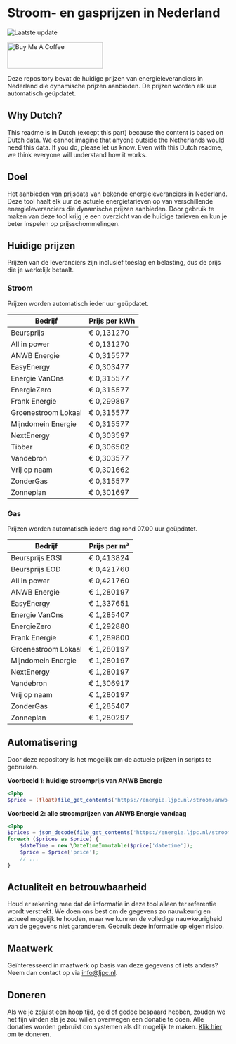 # Stroom- en gasprijzen in Nederland

![Laatste update](https://img.shields.io/badge/laatste%20update-2025--03--13%2006%3A00%20CET-brightgreen)

<a href="https://www.buymeacoffee.com/Lars-" target="_blank"><img src="https://cdn.buymeacoffee.com/buttons/v2/default-orange.png" alt="Buy Me A Coffee" height="60" style="height: 60px !important;width: 217px !important;" ></a>

Deze repository bevat de huidige prijzen van energieleveranciers in Nederland die dynamische prijzen aanbieden. De prijzen worden elk uur automatisch geüpdatet.

## Why Dutch?

This readme is in Dutch (except this part) because the content is based on Dutch data. We cannot imagine that anyone outside the Netherlands would need this data. If you do, please let us know. Even with this Dutch readme, we think
everyone will understand how it works.

## Doel

Het aanbieden van prijsdata van bekende energieleveranciers in Nederland. Deze tool haalt elk uur de actuele energietarieven op van verschillende energieleveranciers die dynamische prijzen aanbieden. Door gebruik te maken van deze tool
krijg je een overzicht van de huidige tarieven en kun je beter inspelen op prijsschommelingen.

## Huidige prijzen

Prijzen van de leveranciers zijn inclusief toeslag en belasting, dus de prijs die je werkelijk betaalt.

### Stroom

Prijzen worden automatisch ieder uur geüpdatet.

 Bedrijf | Prijs per kWh 
---------|---------------
Beursprijs | € 0,131270
All in power | € 0,131270
ANWB Energie | € 0,315577
EasyEnergy | € 0,303477
Energie VanOns | € 0,315577
EnergieZero | € 0,315577
Frank Energie | € 0,299897
Groenestroom Lokaal | € 0,315577
Mijndomein Energie | € 0,315577
NextEnergy | € 0,303597
Tibber | € 0,306502
Vandebron | € 0,303577
Vrij op naam | € 0,301662
ZonderGas | € 0,315577
Zonneplan | € 0,301697


### Gas

Prijzen worden automatisch iedere dag rond 07.00 uur geüpdatet.

 Bedrijf | Prijs per m³ 
---------|--------------
Beursprijs EGSI | € 0,413824
Beursprijs EOD | € 0,421760
All in power | € 0,421760
ANWB Energie | € 1,280197
EasyEnergy | € 1,337651
Energie VanOns | € 1,285407
EnergieZero | € 1,292880
Frank Energie | € 1,289800
Groenestroom Lokaal | € 1,280197
Mijndomein Energie | € 1,280197
NextEnergy | € 1,280197
Vandebron | € 1,306917
Vrij op naam | € 1,280197
ZonderGas | € 1,285407
Zonneplan | € 1,280297


## Automatisering

Door deze repository is het mogelijk om de actuele prijzen in scripts te gebruiken.

**Voorbeeld 1: huidige stroomprijs van ANWB Energie**

```php
<?php
$price = (float)file_get_contents('https://energie.ljpc.nl/stroom/anwb-energie-nu.txt');

```

**Voorbeeld 2: alle stroomprijzen van ANWB Energie vandaag**

```php
<?php
$prices = json_decode(file_get_contents('https://energie.ljpc.nl/stroom/all-in-power-vandaag.json'),true);
foreach ($prices as $price) {
    $dateTime = new \DateTimeImmutable($price['datetime']);
    $price = $price['price'];
    // ...
}
```

## Actualiteit en betrouwbaarheid

Houd er rekening mee dat de informatie in deze tool alleen ter referentie wordt verstrekt. We doen ons best om de gegevens zo nauwkeurig en actueel mogelijk te houden, maar we kunnen de volledige nauwkeurigheid van de gegevens niet
garanderen. Gebruik deze informatie op eigen risico.

## Maatwerk

Geïnteresseerd in maatwerk op basis van deze gegevens of iets anders? Neem dan contact op
via [info@ljpc.nl](mailto:info@ljpc.nl?subject=Energie%20prijzen).

## Doneren

Als we je zojuist een hoop tijd, geld of gedoe bespaard hebben, zouden we het fijn vinden als je zou willen overwegen een
donatie te doen. Alle donaties worden gebruikt om systemen als dit mogelijk te
maken. [Klik hier](https://www.buymeacoffee.com/Lars-) om te doneren.
